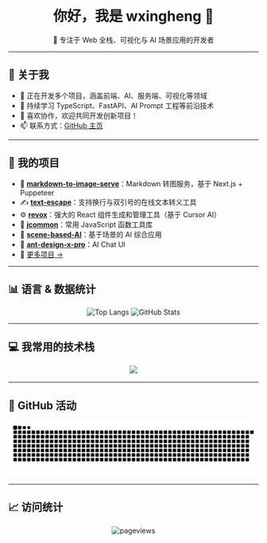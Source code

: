 <h1 align="center">你好，我是 wxingheng 👋</h1>

<p align="center">
  🚀 专注于 Web 全栈、可视化与 AI 场景应用的开发者  
</p>

---

## 📌 关于我

- 🔭 正在开发多个项目，涵盖前端、AI、服务端、可视化等领域
- 🌱 持续学习 TypeScript、FastAPI、AI Prompt 工程等前沿技术
- 👯 喜欢协作，欢迎共同开发创新项目！
- 📫 联系方式：[GitHub 主页](https://github.com/wxingheng)

---

## 🚧 我的项目

- 🔧 [**markdown-to-image-serve**](https://github.com/wxingheng/markdown-to-image-serve)：Markdown 转图服务，基于 Next.js + Puppeteer
- ✍️ [**text-escape**](https://github.com/wxingheng/text-escape)：支持换行与双引号的在线文本转义工具
- ⚙️ [**revox**](https://github.com/wxingheng/revox)：强大的 React 组件生成和管理工具（基于 Cursor AI）
- 🧰 [**jcommon**](https://github.com/wxingheng/jcommon)：常用 JavaScript 函数工具库
- 🧠 [**scene-based-AI**](https://github.com/wxingheng/scene-based-AI)：基于场景的 AI 综合应用
- 💬 [**ant-design-x-pro**](https://github.com/wxingheng/ant-design-x-pro)：AI Chat UI
- 🔗 [更多项目 →](https://github.com/wxingheng?tab=repositories)

---

## 📊 语言 & 数据统计

<p align="center">
  <img src="https://github-readme-stats.vercel.app/api/top-langs/?username=wxingheng&layout=donut&hide=jupyter%20notebook" alt="Top Langs" />
  <img src="https://github-readme-stats.vercel.app/api?username=wxingheng&show_icons=true" alt="GitHub Stats" />
</p>

---

## 💻 我常用的技术栈

<p align="center">
  <img src="https://skillicons.dev/icons?perline=14&i=html,css,javascript,typescript,d3,ai,dart,react,vue,angular,flutter,electron,nuxtjs,vite,webpack,babel,nodejs,express,python,java,bash,md,fastapi,nestjs,sqlite,mysql,git,github,docker,linux,ubuntu,postman,vscode,pycharm" />
</p>

---

## 🐍 GitHub 活动

<p align="center">
  <img width="1000" src="https://github.com/wxingheng/wxingheng/blob/output/github-snake.svg" alt="Snake animation" />
</p>

---

## 📈 访问统计

<p align="center">
  <img src="https://count.getloli.com/@wxingheng?name=wxingheng&theme=capoo-2&padding=7&offset=0&align=top&scale=1&pixelated=1&darkmode=auto" alt="pageviews" />
</p>
